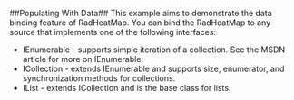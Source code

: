 ##Populating With Data##
This example aims to demonstrate the data binding feature of RadHeatMap. You can bind the RadHeatMap to any source that implements one of the following interfaces:

  - IEnumerable - supports simple iteration of a collection. See the MSDN article for more on IEnumerable.
  - ICollection - extends IEnumerable and supports size, enumerator, and synchronization methods for collections.
  - IList - extends ICollection and is the base class for lists. 